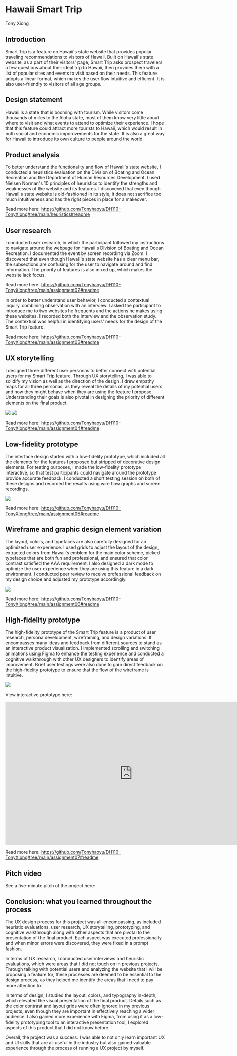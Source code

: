 # Hawaii Smart Trip
Tony Xiong

## Introduction
Smart Trip is a feature on Hawaii's state website that provides popular traveling recommendations to visitors of Hawaii. Built on Hawaii's state website, as a part of their visitors' page, Smart Trip asks prospect travelers a few questions about their ideal trip to Hawaii, then provides them with a list of popular sites and events to visit based on their needs. This feature adopts a linear format, which makes the user flow intuitive and efficient. It is also user-friendly to visitors of all age groups.

## Design statement
Hawaii is a state that is booming with tourism. While visitors come thousands of miles to the Aloha state, most of them know very little about where to visit and what events to attend to optimize their experience. I hope that this feature could attract more tourists to Hawaii, which would result in both social and economic imporovements for the state. It is also a great way for Hawaii to introduce its own culture to people around the world.

## Product analysis
To better understand the functionality and flow of Hawaii's state website, I conducted a heuristics evaluation on the Division of Boating and Ocean Recreation and the Department of Human Resources Development. I used Nielsen Norman's 10 principles of heuristics to identify the strengths and weaknesses of the website and its features. I discovered that even though Hawaii's state website is old-fashioned in its style, it does not sacrifice too much intuitiveness and has the right pieces in place for a makeover.

Read more here: https://github.com/Tonyhaoyu/DH110-TonyXiong/tree/main/heuristics#readme

## User research
I conducted user research, in which the participant followed my instructions to navigate around the webpage for Hawaii's Division of Boating and Ocean Recreation. I documented the event by screen recording via Zoom. I discovered that even though Hawaii's state website has a clear menu bar, the subsections are confusing for the user to navigate around and find information. The priority of features is also mixed up, which makes the website lack focus.

Read more here: https://github.com/Tonyhaoyu/DH110-TonyXiong/tree/main/assignment02#readme

In order to better understand user behavior, I conducted a contextual inquiry, combining observation with an interview. I asked the participant to introduce me to two websites he frequents and the actions he makes using these websites. I recorded both the interview and the observation study. The contextual was helpful in identifying users' needs for the design of the Smart Trip feature.

Read more here: https://github.com/Tonyhaoyu/DH110-TonyXiong/tree/main/assignment03#readme

## UX storytelling
I designed three different user personas to better connect with potential users for my Smart Trip feature. Through UX storytelling, I was able to solidify my vision as well as the direction of the design. I drew empathy maps for all three personas, as they reveal the details of my potential users and how they might behave when they are using the feature I propose. Understanding their goals is also pivotal in designing the priority of different elements on the final product.

<img src="./1.png">
<img src="./2.png">

Read more here: https://github.com/Tonyhaoyu/DH110-TonyXiong/tree/main/assignment04#readme

## Low-fidelity prototype
The interface design started with a low-fidelity prototype, which included all the elements for the features I proposed but stripped of decorative design elements. For testing purposes, I made the low-fidelity prototype interactive, so that test participants could navigate around the prototype provide accurate feedback. I conducted a short testing session on both of these designs and recorded the results using wire flow graphs and screen recordings.

<img src="./3.png">

Read more here: https://github.com/Tonyhaoyu/DH110-TonyXiong/tree/main/assignment05#readme

## Wireframe and graphic design element variation
The layout, colors, and typefaces are also carefully designed for an optimized user experience. I used grids to adjust the layout of the design, extracted colors from Hawaii's emblem for the main color scheme, picked typefaces that are both fun and professional, and ensured that color contrast satisfied the AAA requirement. I also designed a dark mode to optimize the user experience when they are using this feature in a dark environment. I conducted peer review to receive professional feedback on my design choice and adjusted my prototype accordingly.

<img src="./4.png">

Read more here: https://github.com/Tonyhaoyu/DH110-TonyXiong/tree/main/assignment06#readme

## High-fidelity prototype
The high-fidelity prototype of the Smart Trip feature is a product of user research, persona development, wireframing, and design variations. It encompasses many ideas and feedback from different sources to stand as an interactive product visualization. I implemented scrolling and switching animations using Figma to enhance the testing experience and conducted a cognitive walkthrough with other UX designers to identify areas of improvement. Brief user testings were also done to gain direct feedback on the high-fidelity prototype to ensure that the flow of the wireframe is intuitive.

<img src="./5.png">

View interactive prototype here:

<iframe style="border: 1px solid rgba(0, 0, 0, 0.1);" width="800" height="450" src="https://www.figma.com/embed?embed_host=share&url=https%3A%2F%2Fwww.figma.com%2Fproto%2FuzeYiSpDX02PF1GrtYV0P5%2FInteractive-Prototype%3Fnode-id%3D2%253A2%26scaling%3Dmin-zoom%26page-id%3D0%253A1%26starting-point-node-id%3D2%253A2" allowfullscreen></iframe>

Read more here: https://github.com/Tonyhaoyu/DH110-TonyXiong/tree/main/assignment07#readme

## Pitch video
See a five-minute pitch of the project here: 

## Conclusion: what you learned throughout the process
The UX design process for this project was all-encompassing, as included heuristic evaluations, user research, UX storytelling, prototyping, and cognitive walkthrough along with other aspects that are pivotal to the presentation of the final product. Each aspect was executed professionally and when minor errors were discovered, they were fixed in a prompt fashion.

In terms of UX research, I conducted user interviews and heuristic evaluations, which were areas that I did not touch on in previous projects. Through talking with potential users and analyzing the website that I will be proposing a feature for, these processes are deemed to be essential to the design process, as they helped me identify the areas that I need to pay more attention to.

In terms of design, I studied the layout, colors, and typography in-depth, which elevated the visual presentation of the final product. Details such as the color contrast and layout grids were often ignored in my previous projects, even though they are important in effectively reaching a wider audience. I also gained more experience with Figma, from using it as a low-fidelity prototyping tool to an interactive presentation tool, I explored aspects of this product that I did not know before.

Overall, the project was a success. I was able to not only learn important UX and UI skills that are all useful in the industry but also gained valuable experience through the process of running a UX project by myself.
